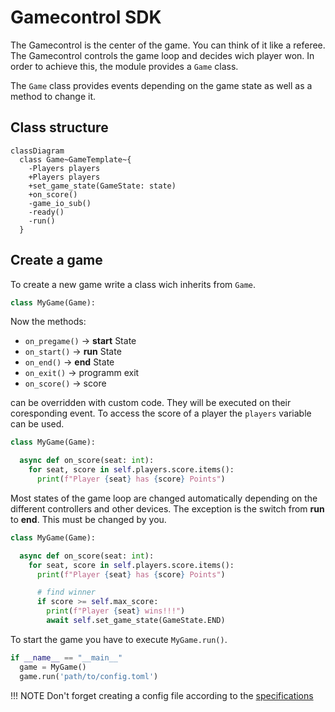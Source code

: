 # Gamecontrol SDK

The Gamecontrol is the center of the game. You can think of it like a referee. The Gamecontrol controls the game loop and decides wich player won. In order to achieve this, the module provides a `Game` class.

The `Game` class provides events depending on the game state as well as a method to change it.

## Class structure

```mermaid
classDiagram
  class Game~GameTemplate~{
    -Players players
    +Players players
    +set_game_state(GameState: state)
    +on_score()
    -game_io_sub()
    -ready()
    -run()
  }
```

## Create a game

To create a new game write a class wich inherits from `Game`.

```python
class MyGame(Game):
```

Now the methods:

 - `on_pregame()` -> **start** State
 - `on_start()`   -> **run** State
 - `on_end()`     -> **end** State
 - `on_exit()`    -> programm exit
 - `on_score()`   -> score

can be overridden with custom code. They will be executed on their coresponding event. To access the score of a player the `players` variable can be used.

```python
class MyGame(Game):

  async def on_score(seat: int):
    for seat, score in self.players.score.items():
      print(f"Player {seat} has {score} Points")
```

Most states of the game loop are changed automatically depending on the different controllers and other devices. The exception is the switch from **run** to **end**. This must be changed by you.

```python
class MyGame(Game):

  async def on_score(seat: int):
    for seat, score in self.players.score.items():
      print(f"Player {seat} has {score} Points")

      # find winner
      if score >= self.max_score:
        print(f"Player {seat} wins!!!")
        await self.set_game_state(GameState.END)
```

To start the game you have to execute `MyGame.run()`.

```python
if __name__ == "__main__"
  game = MyGame()
  game.run('path/to/config.toml')
```

!!! NOTE
    Don't forget creating a config file according to the [specifications](../gamecontrol-sdk/config-file.md)